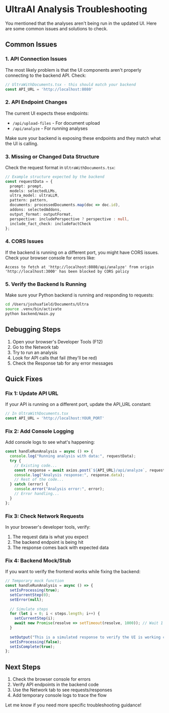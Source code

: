 # UltraAI Analysis Troubleshooting

You mentioned that the analyses aren't being run in the updated UI. Here are some common issues and solutions to check.

## Common Issues

### 1. API Connection Issues

The most likely problem is that the UI components aren't properly connecting to the backend API. Check:

```typescript
// UltraWithDocuments.tsx - this should match your backend
const API_URL = 'http://localhost:8080'
```

### 2. API Endpoint Changes

The current UI expects these endpoints:
- `/api/upload-files` - For document upload
- `/api/analyze` - For running analyses

Make sure your backend is exposing these endpoints and they match what the UI is calling.

### 3. Missing or Changed Data Structure

Check the request format in `UltraWithDocuments.tsx`:

```typescript
// Example structure expected by the backend
const requestData = {
  prompt: prompt,
  models: selectedLLMs,
  ultra_model: ultraLLM,
  pattern: pattern,
  documents: processedDocuments.map(doc => doc.id),
  addons: selectedAddons,
  output_format: outputFormat,
  perspective: includePerspective ? perspective : null,
  include_fact_check: includeFactCheck
};
```

### 4. CORS Issues

If the backend is running on a different port, you might have CORS issues. Check your browser console for errors like:
```
Access to fetch at 'http://localhost:8080/api/analyze' from origin 'http://localhost:3000' has been blocked by CORS policy
```

### 5. Verify the Backend Is Running

Make sure your Python backend is running and responding to requests:

```bash
cd /Users/joshuafield/Documents/Ultra
source .venv/bin/activate
python backend/main.py
```

## Debugging Steps

1. Open your browser's Developer Tools (F12)
2. Go to the Network tab
3. Try to run an analysis
4. Look for API calls that fail (they'll be red)
5. Check the Response tab for any error messages

## Quick Fixes

### Fix 1: Update API URL

If your API is running on a different port, update the API_URL constant:

```typescript
// In UltraWithDocuments.tsx
const API_URL = 'http://localhost:YOUR_PORT'
```

### Fix 2: Add Console Logging

Add console logs to see what's happening:

```typescript
const handleRunAnalysis = async () => {
  console.log("Running analysis with data:", requestData);
  try {
    // Existing code...
    const response = await axios.post(`${API_URL}/api/analyze`, requestData);
    console.log("Analysis response:", response.data);
    // Rest of the code...
  } catch (error) {
    console.error("Analysis error:", error);
    // Error handling...
  }
};
```

### Fix 3: Check Network Requests

In your browser's developer tools, verify:
1. The request data is what you expect
2. The backend endpoint is being hit
3. The response comes back with expected data

### Fix 4: Backend Mock/Stub

If you want to verify the frontend works while fixing the backend:

```typescript
// Temporary mock function
const handleRunAnalysis = async () => {
  setIsProcessing(true);
  setCurrentStep(0);
  setError(null);
  
  // Simulate steps
  for (let i = 0; i < steps.length; i++) {
    setCurrentStep(i);
    await new Promise(resolve => setTimeout(resolve, 1000)); // Wait 1 second between steps
  }
  
  setOutput("This is a simulated response to verify the UI is working correctly.");
  setIsProcessing(false);
  setIsComplete(true);
};
```

## Next Steps

1. Check the browser console for errors
2. Verify API endpoints in the backend code
3. Use the Network tab to see requests/responses
4. Add temporary console logs to trace the flow

Let me know if you need more specific troubleshooting guidance! 